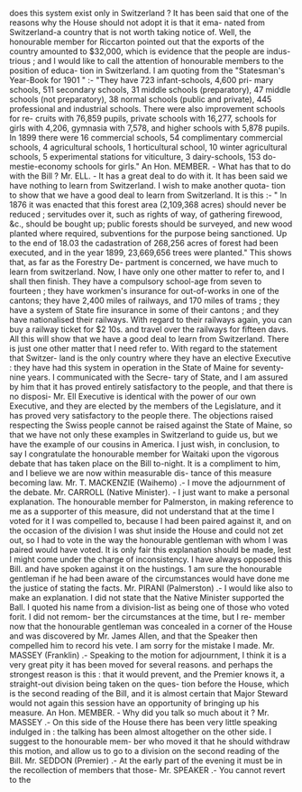 does this system exist only in Switzerland ? It has been said that one of the reasons why the House should not adopt it is that it ema- nated from Switzerland-a country that is not worth taking notice of. Well, the honourable member for Riccarton pointed out that the exports of the country amounted to $32,000, which is evidence that the people are indus- trious ; and I would like to call the attention of honourable members to the position of educa- tion in Switzerland. I am quoting from the "Statesman's Year-Book for 1901 " :- "They have 723 infant-schools, 4,600 pri- mary schools, 511 secondary schools, 31 middle schools (preparatory), 47 middle schools (not preparatory), 38 normal schools (public and private), 445 professional and industrial schools. There were also improvement schools for re- cruits with 76,859 pupils, private schools with 16,277, schools for girls with 4,206, gymnasia with 7,578, and higher schools with 5,878 pupils. In 1899 there were 16 commercial schools, 54 complimentary commercial schools, 4 agricultural schools, 1 horticultural school, 10 winter agricultural schools, 5 experimental stations for viticulture, 3 dairy-schools, 153 do- mestie-economy schools for girls." An Hon. MEMBER. - What has that to do with the Bill ? Mr. ELL. - It has a great deal to do with it. It has been said we have nothing to learn from Switzerland. I wish to make another quota- tion to show that we have a good deal to learn from Switzerland. It is this :- " In 1876 it was enacted that this forest area (2,109,368 acres) should never be reduced ; servitudes over it, such as rights of way, of gathering firewood, &c., should be bought up; public forests should be surveyed, and new wood planted where required, subventions for the purpose being sanctioned. Up to the end of 18.03 the cadastration of 268,256 acres of forest had been executed, and in the year 1899, 23,669,656 trees were planted." This shows that, as far as the Forestry De- partment is concerned, we have much to learn from switzerland. Now, I have only one other matter to refer to, and I shall then finish. They have a compulsory school-age from seven to fourteen ; they have workmen's insurance for out-of-works in one of the cantons; they have 2,400 miles of railways, and 170 miles of trams ; they have a system of State fire insurance in some of their cantons ; and they have nationalised their railways. With regard to their railways again, you can buy a railway ticket for $2 10s. and travel over the railways for fifteen davs. All this will show that we have a good deal to learn from Switzerland. There is just one other matter that I need refer to. With regard to the statement that Switzer- land is the only country where they have an elective Executive : they have had this system in operation in the State of Maine for seventy- nine years. I communicated with the Secre- tary of State, and I am assured by him that it has proved entirely satisfactory to the people, and that there is no disposi- Mr. Ell Executive is identical with the power of our own Executive, and they are elected by the members of the Legislature, and it has proved very satisfactory to the people there. The objections raised respecting the Swiss people cannot be raised against the State of Maine, so that we have not only these examples in Switzerland to guide us, but we have the example of our cousins in America. I just wish, in conclusion, to say I congratulate the honourable member for Waitaki upon the vigorous debate that has taken place on the Bill to-night. It is a compliment to him, and I believe we are now within measurable dis- tance of this measure becoming law. Mr. T. MACKENZIE (Waihemo) .- I move the adjournment of the debate. Mr. CARROLL (Native Minister). - I just want to make a personal explanation. The honourable member for Palmerston, in making reference to me as a supporter of this measure, did not understand that at the time I voted for it I was compelled to, because I had been paired against it, and on the occasion of the division I was shut inside the House and could not zet out, so I had to vote in the way the honourable gentleman with whom I was paired would have voted. It is only fair this explanation should be made, lest I might come under the charge of inconsistency. I have always opposed this Bill. and have spoken against it on the hustings. 1 am sure the honourable gentleman if he had been aware of the circumstances would have done me the justice of stating the facts. Mr. PIRANI (Palmerston) .- I would like also to make an explanation. I did not state that the Native Minister supported the Ball. I quoted his name from a division-list as being one of those who voted forit. I did not remom- ber the circumstances at the time, but I re- member now that the honourable gentleman was concealed in a corner of the House and was discovered by Mr. James Allen, and that the Speaker then compelled him to record his vete. I am sorry for the mistake I made. Mr. MASSEY (Franklin) .- Speaking to the motion for adjournment, I think it is a very great pity it has been moved for several reasons. and perhaps the strongest reason is this : that it would prevent, and the Premier knows it, a straight-out division being taken on the ques- tion before the House, which is the second reading of the Bill, and it is almost certain that Major Steward would not again this session have an opportunity of bringing up his measure. An Hon. MEMBER. - Why did you talk so much about it ? Mr. MASSEY .- On this side of the House there has been very little speaking indulged in : the talking has been almost altogether on the other side. I suggest to the honourable mem- ber who moved it that he should withdraw this motion, and allow us to go to a division on the second reading of the Bill. Mr. SEDDON (Premier) .- At the early part of the evening it must be in the recollection of members that those- Mr. SPEAKER .- You cannot revert to the 